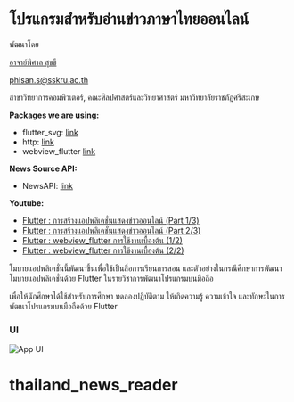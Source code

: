 # โปรแกรมสำหรับอ่านข่าวภาษาไทยออนไลน์

พัฒนาโดย 

[อาจาย์พิศาล สุขขี](https://www.facebook.com/numvarn)

phisan.s@sskru.ac.th

สาขาวิทยาการคอมพิวเตอร์, คณะศิลปศาสตร์และวิทยาศาสตร์ มหาวิทยาลัยราชภัฏศรีสะเกษ

**Packages we are using:**

- flutter_svg: [link](https://pub.dev/packages/flutter_svg)
- http: [link](https://pub.dev/packages/http)
- webview_flutter [link](https://pub.dev/packages/webview_flutter)

**News Source API:**
- NewsAPI: [link](https://newsapi.org)

**Youtube:**
- [Flutter : การสร้างแอปพลิเคชั่นแสดงข่าวออนไลน์ (Part 1/3)](https://www.youtube.com/watch?v=EMXh3WVIhuo&list=PLUD6z42fSjQowfju6Nx4OzPsAccFFTKHE&index=6&t=219s)
- [Flutter : การสร้างแอปพลิเคชั่นแสดงข่าวออนไลน์ (Part 2/3)](https://www.youtube.com/watch?v=IuFK-WlxjEQ&list=PLUD6z42fSjQowfju6Nx4OzPsAccFFTKHE&index=7&t=43s)
- [Flutter : webview_flutter การใช้งานเบื้องต้น (1/2)](https://www.youtube.com/watch?v=RE8AXMHsF6A&list=PLUD6z42fSjQowfju6Nx4OzPsAccFFTKHE&index=9&t=10s)
- [Flutter : webview_flutter การใช้งานเบื้องต้น (2/2)](https://www.youtube.com/watch?v=UuBZwRQdgkA&list=PLUD6z42fSjQowfju6Nx4OzPsAccFFTKHE&index=10&t=1472s)

โมบายแอปพลิเคชั่นนี้พัฒนาขึ้นเพื่อใช้เป็นสื่อการเรียนการสอน และตัวอย่างในกรณีศึกษาการพัฒนาโมบายแอปพลิเคชั่นด้วย Flutter ในรายวิชาการพัฒนาโปรแกรมบนมือถือ

เพื่อให้นักศึกษาได้ใช้สำหรับการศึกษา ทดลองปฏิบัติตาม ให้เกิดความรู้ ความเข้าใจ และทักษะในการพัฒนาโปรแกรมบนมือถือด้วย Flutter

### UI

![App UI](/UI.png)
# thailand_news_reader
